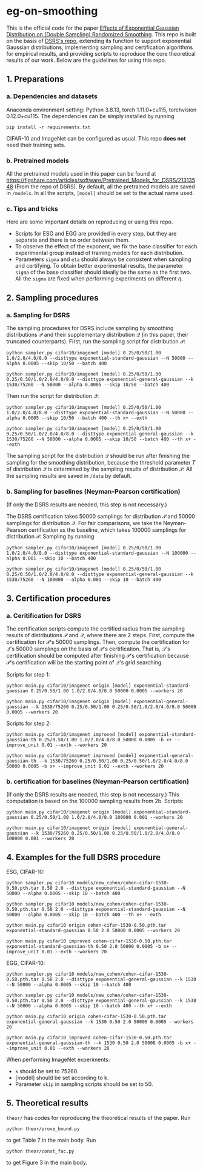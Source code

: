 # eg-on-smoothing
This is the official code for the paper [Effects of Exponential Gaussian Distribution on (Double Sampling) Randomized Smoothing](https://arxiv.org/abs/2406.02309). This repo is built on the basis of [DSRS's repo](https://github.com/llylly/DSRS), extending its function to support exponential Gaussian distributions, implementing sampling and certification algorithms for empirical results, and providing scripts to reproduce the core theoretical results of our work. Below are the guidelines for using this repo.

## 1. Preparations
### a. Dependencies and datasets
Anaconda environment setting: Python 3.8.13, torch 1.11.0+cu115, torchvision 0.12.0+cu115. The dependencies can be simply installed by running 
```
pip install -r requirements.txt
```
CIFAR-10 and ImageNet can be configured as usual. This repo **does not** need their training sets. 
### b. Pretrained models
All the pretrained models used in this paper can be found at https://figshare.com/articles/software/Pretrained_Models_for_DSRS/21313548 (From the repo of DSRS). By default, all the pretrained models are saved in ``/models``. In all the scripts, ``[model]`` should be set to the actual name used.

### c. Tips and tricks
Here are some important details on reproducing or using this repo.

- Scripts for ESG and EGG are provided in every step, but they are separate and there is no order between them. 
- To observe the effect of the exponent, we fix the base classifier for each experimental group instead of training models for each distribution.
- Parameters ``sigma`` and ``eta`` should always be consistent when sampling and certifying. To obtain better experimental results, the parameter ``sigma`` of the base classifier should ideally be the same as the first two. All the ``sigma`` are fixed when performing experiments on different $\eta$.

## 2. Sampling procedures
### a. Sampling for DSRS
The sampling procedures for DSRS include sampling by smoothing distributions $\mathcal{P}$ and their supplementary distribution $\mathcal{Q}$ (in this paper, their truncated counterparts). First, run the sampling script for distribution $\mathcal{P}$:

``` 
python sampler.py cifar10/imagenet [model] 0.25/0/50/1.00 1.0/2.0/4.0/8.0 --disttype exponential-standard-gaussian --N 50000 --alpha 0.0005 --skip 10/50 --batch 400

python sampler.py cifar10/imagenet [model] 0.25/0/50/1.00 0.25/0.50/1.0/2.0/4.0/8.0 --disttype exponential-general-gaussian --k 1530/75260 --N 50000 --alpha 0.0005 --skip 10/50 --batch 400
``` 

Then run the script for distribution $\mathcal{Q}$:
```
python sampler.py cifar10/imagenet [model] 0.25/0/50/1.00 1.0/2.0/4.0/8.0 --disttype exponential-standard-gaussian --N 50000 --alpha 0.0005 --skip 10/50 --batch 400 --th x+ --exth

python sampler.py cifar10/imagenet [model] 0.25/0/50/1.00 0.25/0.50/1.0/2.0/4.0/8.0 --disttype exponential-general-gaussian --k 1530/75260 --N 50000 --alpha 0.0005 --skip 10/50 --batch 400 --th x+ --exth 
```
The sampling script for the distribution $\mathcal{Q}$ should be run after finishing the sampling for the smoothing distribution, because the threshold parameter $T$ of distribution  $\mathcal{Q}$ is determined by the sampling results of distribution $\mathcal{P}$. All the sampling results are saved in ``/data`` by default.

### b. Sampling for baselines (Neyman-Pearson certification)
 (If only the DSRS results are needed, this step is not necessary.)
 
The DSRS certification takes 50000 samplings for distribution $\mathcal{P}$ and 50000 samplings for distribution $\mathcal{Q}$. For fair comparisons, we take the Neyman-Pearson certification as the baseline, which takes 100000 samplings for distribution $\mathcal{P}$. Sampling by running
```
python sampler.py cifar10/imagenet [model] 0.25/0/50/1.00 1.0/2.0/4.0/8.0 --disttype exponential-standard-gaussian --N 100000 --alpha 0.001 --skip 10 --batch 400

python sampler.py cifar10/imagenet [model] 0.25/0/50/1.00 0.25/0.50/1.0/2.0/4.0/8.0 --disttype exponential-general-gaussian --k 1530/75260 --N 100000 --alpha 0.001 --skip 10 --batch 400
```

## 3. Certification procedures
### a. Ceritification for DSRS
The certification scripts compute the certified radius from the sampling results of distributions $\mathcal{P}$ and $\mathcal{Q}$, where there are 2 steps. First, compute the certification for $\mathcal{P}$'s 50000 samplings. Then, compute the certification for $\mathcal{Q}$'s 50000 samplings on the basis of $\mathcal{P}$'s certification. That is, $\mathcal{Q}$'s certification should be computed after finishing $\mathcal{P}$'s certification because $\mathcal{P}$'s certification will be the starting point of $\mathcal{Q}$'s grid searching.

Scripts for step 1:
```
python main.py cifar10/imagenet origin [model] exponential-standard-gaussian 0.25/0.50/1.00 1.0/2.0/4.0/8.0 50000 0.0005 --workers 20 

python main.py cifar10/imagenet origin [model] exponential-general-gaussian --k 1530/75260 0.25/0.50/1.00 0.25/0.50/1.0/2.0/4.0/8.0 50000 0.0005 --workers 20
```
Scripts for step 2:
```
python main.py cifar10/imagenet improved [model] exponential-standard-gaussian-th 0.25/0.50/1.00 1.0/2.0/4.0/8.0 50000 0.0005 -b x+ --improve_unit 0.01 --exth --workers 20 

python main.py cifar10/imagenet improved [model] exponential-general-gaussian-th --k 1530/75260 0.25/0.50/1.00 0.25/0.50/1.0/2.0/4.0/8.0 50000 0.0005 -b x+ --improve_unit 0.01 --exth --workers 20
```
### b. certification for baselines  (Neyman-Pearson certification)
 (If only the DSRS results are needed, this step is not necessary.)
 This computation is based on the 100000 sampling results from 2b. Scripts:
 ```
python main.py cifar10/imagenet origin [model] exponential-standard-gaussian 0.25/0.50/1.00 1.0/2.0/4.0/8.0 100000 0.001 --workers 20 

python main.py cifar10/imagenet origin [model] exponential-general-gaussian --k 1530/75260 0.25/0.50/1.00 0.25/0.50/1.0/2.0/4.0/8.0 100000 0.001 --workers 20
```
## 4. Examples for the full DSRS procedure
ESG, CIFAR-10:
```
python sampler.py cifar10 models/new_cohen/cohen-cifar-1530-0.50.pth.tar 0.50 2.0 --disttype exponential-standard-gaussian --N 50000 --alpha 0.0005 --skip 10 --batch 400

python sampler.py cifar10 models/new_cohen/cohen-cifar-1530-0.50.pth.tar 0.50 2.0 --disttype exponential-standard-gaussian --N 50000 --alpha 0.0005 --skip 10 --batch 400 --th x+ --exth

python main.py cifar10 origin cohen-cifar-1530-0.50.pth.tar exponential-standard-gaussian 0.50 2.0 50000 0.0005 --workers 20 

python main.py cifar10 improved cohen-cifar-1530-0.50.pth.tar exponential-standard-gaussian-th 0.50 2.0 50000 0.0005 -b x+ --improve_unit 0.01 --exth --workers 20
```
EGG, CIFAR-10:
```
python sampler.py cifar10 models/new_cohen/cohen-cifar-1530-0.50.pth.tar 0.50 2.0 --disttype exponential-general-gaussian --k 1530 --N 50000 --alpha 0.0005 --skip 10 --batch 400

python sampler.py cifar10 models/new_cohen/cohen-cifar-1530-0.50.pth.tar 0.50 2.0 --disttype exponential-general-gaussian --k 1530 --N 50000 --alpha 0.0005 --skip 10 --batch 400 --th x+ --exth

python main.py cifar10 origin cohen-cifar-1530-0.50.pth.tar exponential-general-gaussian --k 1530 0.50 2.0 50000 0.0005 --workers 20 

python main.py cifar10 improved cohen-cifar-1530-0.50.pth.tar exponential-general-gaussian-th --k 1530 0.50 2.0 50000 0.0005 -b x+ --improve_unit 0.01 --exth --workers 20
```
When performing ImageNet experiments:

- ``k`` should be set to 75260.
- [model] should be set according to k.
- Parameter ``skip`` in sampling scripts should be set to 50.

## 5. Theoretical results
``theor/`` has codes for reproducing the theoretical results of the paper. Run 
```
python theor/prove_bound.py
```
to get Table 7 in the main body. Run
```
python theor/const_fac.py
```
to get Figure 3 in the main body.